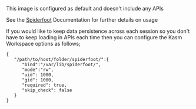 This image is configured as default and doesn't include any APIs

See the [Spiderfoot](https://github.com/smicallef/spiderfoot) Documentation for further details on usage

If you would like to keep data persistence across each session so you don't have to keep loading in APIs each time then you can configure the Kasm Workspace options as follows;

```
{
   "/path/to/host/folder/spiderfoot/":{
      "bind":"/var/lib/spiderfoot/",
      "mode":"rw",
      "uid": 1000,
      "gid": 1000,
      "required": true,
      "skip_check": false
   }
}
```

